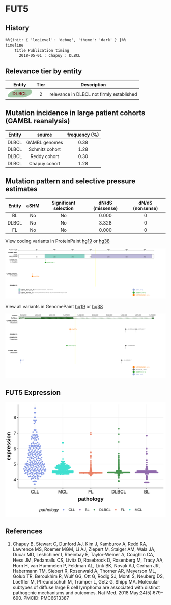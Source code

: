 # FUT5

## History
```mermaid
%%{init: { 'logLevel': 'debug', 'theme': 'dark' } }%%
timeline
    title Publication timing
      2018-05-01 : Chapuy : DLBCL
```

## Relevance tier by entity

|Entity|Tier|Description                              |
|:------:|:----:|-----------------------------------------|
|![DLBCL](images/icons/DLBCL_tier2.png) |2   |relevance in DLBCL not firmly established|

## Mutation incidence in large patient cohorts (GAMBL reanalysis)

|Entity|source        |frequency (%)|
|:------:|:--------------:|:-------------:|
|DLBCL |GAMBL genomes |0.38         |
|DLBCL |Schmitz cohort|1.28         |
|DLBCL |Reddy cohort  |0.30         |
|DLBCL |Chapuy cohort |1.28         |

## Mutation pattern and selective pressure estimates

|Entity|aSHM|Significant selection|dN/dS (missense)|dN/dS (nonsense)|
|:------:|:----:|:---------------------:|:----------------:|:----------------:|
|BL    |No  |No                   |0.000           |0               |
|DLBCL |No  |No                   |3.328           |0               |
|FL    |No  |No                   |0.000           |0               |




View coding variants in ProteinPaint [hg19](https://morinlab.github.io/LLMPP/GAMBL/FUT5_protein.html)  or [hg38](https://morinlab.github.io/LLMPP/GAMBL/FUT5_protein_hg38.html)

![](images/proteinpaint/FUT5_NM_002034.svg)

View all variants in GenomePaint [hg19](https://morinlab.github.io/LLMPP/GAMBL/FUT5.html)  or [hg38](https://morinlab.github.io/LLMPP/GAMBL/FUT5_hg38.html)

![](images/proteinpaint/FUT5.svg)

## FUT5 Expression
![](images/gene_expression/FUT5_by_pathology.svg)
<!-- ORIGIN: chapuyMolecularSubtypesDiffuse2018b -->
<!-- DLBCL: chapuyMolecularSubtypesDiffuse2018b -->

## References
1.  Chapuy B, Stewart C, Dunford AJ, Kim J, Kamburov A, Redd RA, Lawrence MS, Roemer MGM, Li AJ, Ziepert M, Staiger AM, Wala JA, Ducar MD, Leshchiner I, Rheinbay E, Taylor-Weiner A, Coughlin CA, Hess JM, Pedamallu CS, Livitz D, Rosebrock D, Rosenberg M, Tracy AA, Horn H, van Hummelen P, Feldman AL, Link BK, Novak AJ, Cerhan JR, Habermann TM, Siebert R, Rosenwald A, Thorner AR, Meyerson ML, Golub TR, Beroukhim R, Wulf GG, Ott G, Rodig SJ, Monti S, Neuberg DS, Loeffler M, Pfreundschuh M, Trümper L, Getz G, Shipp MA. Molecular subtypes of diffuse large B cell lymphoma are associated with distinct pathogenic mechanisms and outcomes. Nat Med. 2018 May;24(5):679–690. PMCID: PMC6613387
